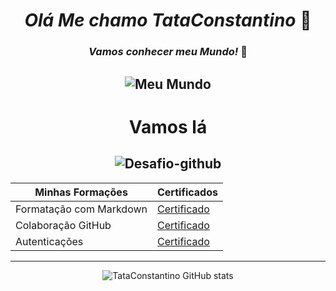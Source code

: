 <center>

# ___Olá Me chamo TataConstantino___ 👋 
### ___Vamos conhecer meu Mundo!___ 🤩
![Meu Mundo](https://i.pinimg.com/originals/4d/32/f1/4d32f142871c29466f303c2c80f24ed4.gif)    
--
 # Vamos lá 
![Desafio-github](https://lh6.googleusercontent.com/Btebmvwvg2xhiGdc1VPySpbTnGZwOSKhICW8llnNT3WYBhiziviwQzcX2ssr0UCgcx60qXMzXb4AV1yISh6rWzIQdoS7VvcAa55cZlQupznalLumtIJdHMdE-tD_kNieWabLUKadle1c4J2lEQV-No7vyyF4MnawqfQLUhLPOtJo6GzwufuVo-PBnJaZ5A)
------
 | Minhas Formações         | Certificados                                                 |
 | ------------------------ | ------------------------------------------------------------ |
 | Formatação com Markdown  | [Certificado](https://www.dio.me/certificate/29UECNB0/share) 
 | Colaboração GitHub       | [Certificado](https://www.dio.me/certificate/NCRS1KJE/share) 
 | Autenticações            | [Certificado](https://www.dio.me/certificate/O83YNFZA/share) 
--- 
![TataConstantino GitHub stats](https://github-readme-stats.vercel.app/api?username=TataConstantino&show_icons=true&theme=radical)